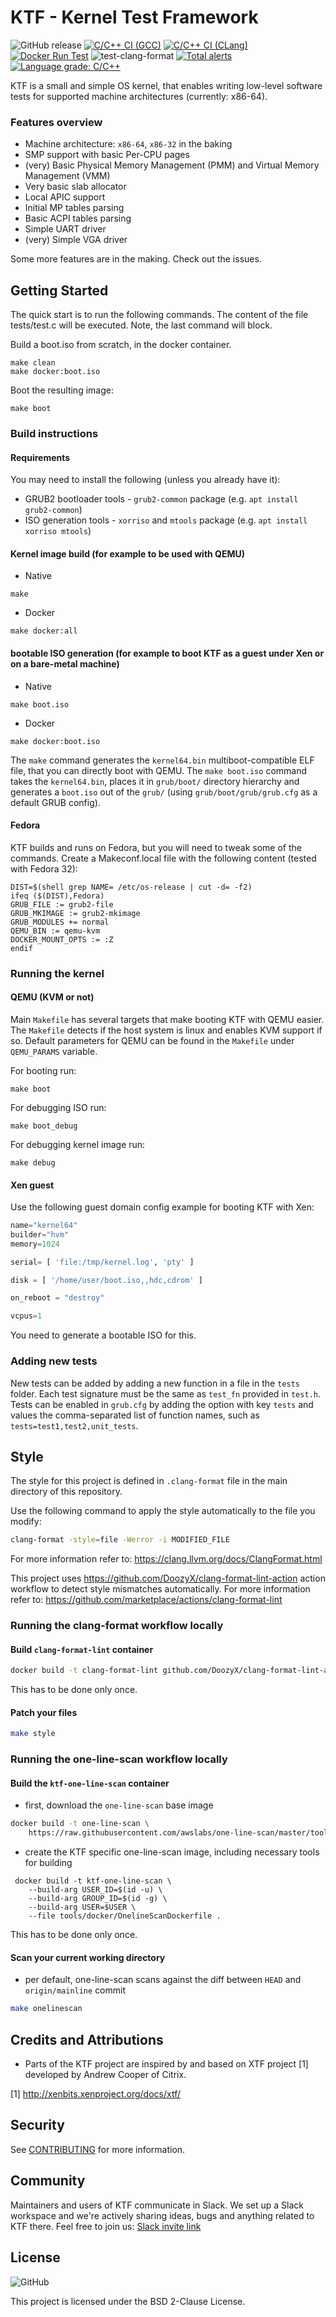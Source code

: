 # KTF - Kernel Test Framework

![GitHub release](https://img.shields.io/github/v/release/awslabs/ktf)
[![C/C++ CI (GCC)](https://github.com/KernelTestFramework/ktf/actions/workflows/c-cpp-gcc.yml/badge.svg?branch=mainline)](https://github.com/KernelTestFramework/ktf/actions/workflows/c-cpp-gcc.yml)
[![C/C++ CI (CLang)](https://github.com/KernelTestFramework/ktf/actions/workflows/c-cpp-clang.yml/badge.svg?branch=mainline)](https://github.com/KernelTestFramework/ktf/actions/workflows/c-cpp-clang.yml)
[![Docker Run Test](https://github.com/KernelTestFramework/ktf/actions/workflows/docker-ci.yml/badge.svg?branch=mainline)](https://github.com/KernelTestFramework/ktf/actions/workflows/docker-ci.yml)
![test-clang-format](https://github.com/awslabs/ktf/workflows/test-clang-format/badge.svg?branch=mainline&event=push)
[![Total alerts](https://img.shields.io/lgtm/alerts/g/awslabs/ktf.svg?logo=lgtm&logoWidth=18)](https://lgtm.com/projects/g/awslabs/ktf/alerts/)
[![Language grade: C/C++](https://img.shields.io/lgtm/grade/cpp/g/awslabs/ktf.svg?logo=lgtm&logoWidth=18)](https://lgtm.com/projects/g/awslabs/ktf/context:cpp)

KTF is a small and simple OS kernel, that enables writing low-level software tests for supported machine architectures (currently: x86-64).

### Features overview

* Machine architecture: `x86-64`, `x86-32` in the baking
* SMP support with basic Per-CPU pages
* (very) Basic Physical Memory Management (PMM) and Virtual Memory Management (VMM)
* Very basic slab allocator
* Local APIC support
* Initial MP tables parsing
* Basic ACPI tables parsing
* Simple UART driver
* (very) Simple VGA driver

Some more features are in the making. Check out the issues.

## Getting Started

The quick start is to run the following commands. The content of the file tests/test.c
will be executed. Note, the last command will block.

Build a boot.iso from scratch, in the docker container.

```
make clean
make docker:boot.iso
```

Boot the resulting image:

```
make boot
```

### Build instructions

#### Requirements

You may need to install the following (unless you already have it):
* GRUB2 bootloader tools - `grub2-common` package (e.g. `apt install grub2-common`)
* ISO generation tools - `xorriso` and `mtools` package (e.g. `apt install xorriso mtools`)

#### Kernel image build (for example to be used with QEMU)

* Native
```
make
```

* Docker

```
make docker:all
```

#### bootable ISO generation (for example to boot KTF as a guest under Xen or on a bare-metal machine)

* Native
```
make boot.iso
```

* Docker

```
make docker:boot.iso
```

The `make` command generates the `kernel64.bin` multiboot-compatible ELF file, that you can directly boot with QEMU.
The `make boot.iso` command takes the `kernel64.bin`, places it in `grub/boot/` directory hierarchy and generates a `boot.iso`
out of the `grub/` (using `grub/boot/grub/grub.cfg` as a default GRUB config).

#### Fedora

KTF builds and runs on Fedora, but you will need to tweak some of the commands. Create a Makeconf.local file with the
following content (tested with Fedora 32):

```
DIST=$(shell grep NAME= /etc/os-release | cut -d= -f2)
ifeq ($(DIST),Fedora)
GRUB_FILE := grub2-file
GRUB_MKIMAGE := grub2-mkimage
GRUB_MODULES += normal
QEMU_BIN := qemu-kvm
DOCKER_MOUNT_OPTS := :Z
endif
```

### Running the kernel

#### QEMU (KVM or not)

Main `Makefile` has several targets that make booting KTF with QEMU easier. The `Makefile` detects if the host system is linux and enables KVM support if so.
Default parameters for QEMU can be found in the `Makefile` under `QEMU_PARAMS` variable.

For booting run:
```
make boot
```

For debugging ISO run:
```
make boot_debug
```

For debugging kernel image run:
```
make debug
```

#### Xen guest

Use the following guest domain config example for booting KTF with Xen:
```python
name="kernel64"
builder="hvm"
memory=1024

serial= [ 'file:/tmp/kernel.log', 'pty' ]

disk = [ '/home/user/boot.iso,,hdc,cdrom' ]

on_reboot = "destroy"

vcpus=1
```

You need to generate a bootable ISO for this.

### Adding new tests

New tests can be added by adding a new function in a file in the `tests` folder. Each test signature must
be the same as `test_fn` provided in `test.h`. Tests can be enabled in `grub.cfg` by adding the option with key `tests` and values
the comma-separated list of function names, such as `tests=test1,test2,unit_tests`.

## Style

The style for this project is defined in `.clang-format` file in the main directory of this repository.

Use the following command to apply the style automatically to the file you modify:

```bash
clang-format -style=file -Werror -i MODIFIED_FILE
```

For more information refer to: https://clang.llvm.org/docs/ClangFormat.html

This project uses https://github.com/DoozyX/clang-format-lint-action action workflow to detect style mismatches automatically.
For more information refer to: https://github.com/marketplace/actions/clang-format-lint

### Running the clang-format workflow locally

#### Build `clang-format-lint` container

```bash
docker build -t clang-format-lint github.com/DoozyX/clang-format-lint-action
```

This has to be done only once.

#### Patch your files

```bash
make style
```

### Running the one-line-scan workflow locally

#### Build the `ktf-one-line-scan` container

* first, download the `one-line-scan` base image
```bash
docker build -t one-line-scan \
    https://raw.githubusercontent.com/awslabs/one-line-scan/master/tools/Dockerfile
```

* create the KTF specific one-line-scan image, including necessary tools for building
```
 docker build -t ktf-one-line-scan \
    --build-arg USER_ID=$(id -u) \
    --build-arg GROUP_ID=$(id -g) \
    --build-arg USER=$USER \
    --file tools/docker/OnelineScanDockerfile .
```

This has to be done only once.

#### Scan your current working directory

* per default, one-line-scan scans against the diff between `HEAD` and `origin/mainline` commit

```bash
make onelinescan
```

## Credits and Attributions

* Parts of the KTF project are inspired by and based on XTF project [1] developed by Andrew Cooper of Citrix.

[1] http://xenbits.xenproject.org/docs/xtf/

## Security

See [CONTRIBUTING](CONTRIBUTING.md#security-issue-notifications) for more information.

## Community

Maintainers and users of KTF communicate in Slack. We set up a Slack workspace
and we're actively sharing ideas, bugs and anything related to KTF there. Feel free to join us:
[Slack invite link](https://join.slack.com/t/ktfhq/shared_invite/zt-x48h3oy9-vPEN9_b3lmY93v9QpV5LRw)

## License

![GitHub](https://img.shields.io/github/license/awslabs/ktf)

This project is licensed under the BSD 2-Clause License.

